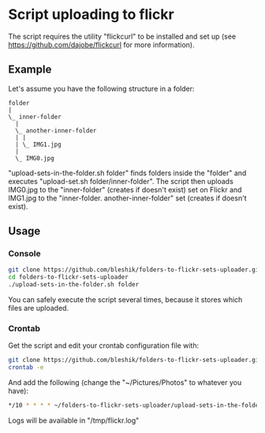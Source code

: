 # Script uploading to flickr
The script requires the utility "flickcurl" to be installed and set up (see https://github.com/dajobe/flickcurl for more information).

## Example
Let's assume you have the following structure in a folder:
```
folder
|
\_ inner-folder
  |
  \_ another-inner-folder
  | |
  | \_ IMG1.jpg
  |
  \_ IMG0.jpg
```
"upload-sets-in-the-folder.sh folder" finds folders inside the "folder" and executes "upload-set.sh folder/inner-folder".
The script then uploads IMG0.jpg to the "inner-folder" (creates if doesn't exist) set on Flickr and IMG1.jpg to the "inner-folder. another-inner-folder" set (creates if doesn't exist).

## Usage
### Console
```bash
git clone https://github.com/bleshik/folders-to-flickr-sets-uploader.git
cd folders-to-flickr-sets-uploader
./upload-sets-in-the-folder.sh folder
```
You can safely execute the script several times, because it stores which files are uploaded.
### Crontab
Get the script and edit your crontab configuration file with:
```bash
git clone https://github.com/bleshik/folders-to-flickr-sets-uploader.git
crontab -e
```
And add the following (change the "~/Pictures/Photos" to whatever you have):
```bash
*/10 * * * * ~/folders-to-flickr-sets-uploader/upload-sets-in-the-folder.sh ~/Pictures/Photos >> /tmp/flickr.log 2>&1
```
Logs will be available in "/tmp/flickr.log"
